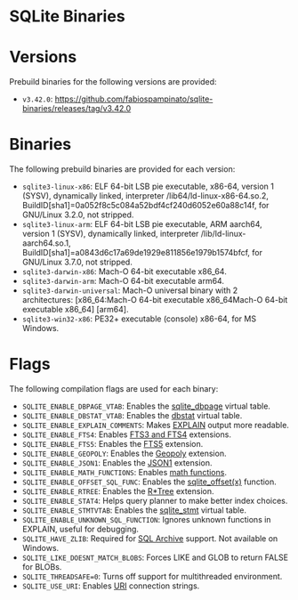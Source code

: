 # SQLite Binaries

# Versions

Prebuild binaries for the following versions are provided:

- `v3.42.0`: https://github.com/fabiospampinato/sqlite-binaries/releases/tag/v3.42.0

# Binaries

The following prebuild binaries are provided for each version:

- `sqlite3-linux-x86`: ELF 64-bit LSB pie executable, x86-64, version 1 (SYSV), dynamically linked, interpreter /lib64/ld-linux-x86-64.so.2, BuildID[sha1]=0a052f8c5c084a52bdf4cf240d6052e60a88c14f, for GNU/Linux 3.2.0, not stripped.
- `sqlite3-linux-arm`: ELF 64-bit LSB pie executable, ARM aarch64, version 1 (SYSV), dynamically linked, interpreter /lib/ld-linux-aarch64.so.1, BuildID[sha1]=a0843d6c17a69de1929e811856e1979b1574bfcf, for GNU/Linux 3.7.0, not stripped.
- `sqlite3-darwin-x86`: Mach-O 64-bit executable x86_64.
- `sqlite3-darwin-arm`: Mach-O 64-bit executable arm64.
- `sqlite3-darwin-universal`: Mach-O universal binary with 2 architectures: [x86_64:Mach-O 64-bit executable x86_64Mach-O 64-bit executable x86_64] [arm64].
- `sqlite3-win32-x86`: PE32+ executable (console) x86-64, for MS Windows.
<!-- - `sqlite3-win32-arm`: //TODO -->

# Flags

The following compilation flags are used for each binary:

- `SQLITE_ENABLE_DBPAGE_VTAB`: Enables the [sqlite_dbpage](https://sqlite.org/dbpage.html) virtual table.
- `SQLITE_ENABLE_DBSTAT_VTAB`: Enables the [dbstat](https://sqlite.org/dbstat.html) virtual table.
- `SQLITE_ENABLE_EXPLAIN_COMMENTS`: Makes [EXPLAIN](https://sqlite.org/lang_explain.html) output more readable.
- `SQLITE_ENABLE_FTS4`: Enables [FTS3 and FTS4](https://sqlite.org/fts3.html) extensions.
- `SQLITE_ENABLE_FTS5`: Enables the [FTS5](https://sqlite.org/fts5.html) extension.
- `SQLITE_ENABLE_GEOPOLY`: Enables the [Geopoly](https://sqlite.org/geopoly.html) extension.
- `SQLITE_ENABLE_JSON1`: Enables the [JSON1](https://sqlite.org/json1.html) extension.
- `SQLITE_ENABLE_MATH_FUNCTIONS`: Enables [math functions](https://sqlite.org/lang_mathfunc.html).
- `SQLITE_ENABLE_OFFSET_SQL_FUNC`: Enables the [sqlite_offset(x)](https://sqlite.org/lang_corefunc.html#sqlite_offset) function.
- `SQLITE_ENABLE_RTREE`: Enables the [R\*Tree](https://sqlite.org/rtree.html) extension.
- `SQLITE_ENABLE_STAT4`: Helps query planner to make better index choices.
- `SQLITE_ENABLE_STMTVTAB`: Enables the [sqlite_stmt](https://sqlite.org/stmt.html) virtual table.
- `SQLITE_ENABLE_UNKNOWN_SQL_FUNCTION`: Ignores unknown functions in EXPLAIN, useful for debugging.
- `SQLITE_HAVE_ZLIB`: Required for [SQL Archive](https://sqlite.org/sqlar.html) support. Not available on Windows.
- `SQLITE_LIKE_DOESNT_MATCH_BLOBS`: Forces LIKE and GLOB to return FALSE for BLOBs.
- `SQLITE_THREADSAFE=0`: Turns off support for multithreaded environment.
- `SQLITE_USE_URI`: Enables [URI](https://sqlite.org/uri.html) connection strings.
